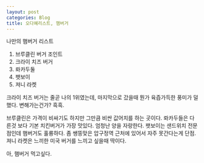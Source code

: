 ```yaml
---
layout: post
categories: Blog
title: 오다혜리스트, 햄버거
---
```



나만의 햄버거 리스트

1. 브루클린 버거 조인트
2. 크라이 치즈 버거
3. 롸카두둘
4. 팻보이
5. 져니 라켓


크라이 치즈 버거는 줄곧 나의 1위였는데, 마지막으로 갔을때 뭔가 육즙가득한 풍미가 덜했다. 변해가는건가? 흑흑.

브루클린은 가격이 비싸기도 하지만 그만큼 비싼 값어치를 하는 곳이다.
롸카두들은 다른것 보다 기본 치킨버거가 가장 맛있다. 엄청난 양을 자랑한다.
팻보이는 샌드위치 전문점인데 햄버거도 훌륭하다. 좀 쌩뚱맞은 압구정역 근처에 있어서 자주 못간다는게 단점.
져니 라켓은 느끼한 미국 버거를 느끼고 싶을때 딱이다.

아, 햄버거 먹고싶다.
